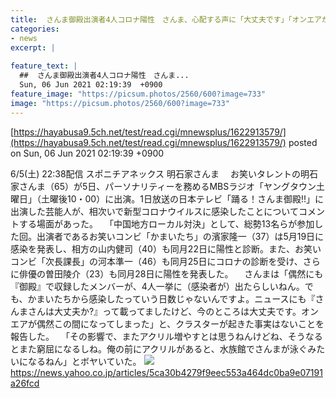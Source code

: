 ```yaml
---
title:  さんま御殿出演者4人コロナ陽性　さんま、心配する声に「大丈夫です」「オンエアが偶然この間になった」  
categories:
- news
excerpt: |
  
feature_text: |
  ##  さんま御殿出演者4人コロナ陽性　さんま...
  Sun, 06 Jun 2021 02:19:39  +0900
feature_image: "https://picsum.photos/2560/600?image=733"
image: "https://picsum.photos/2560/600?image=733"
---
```


[https://hayabusa9.5ch.net/test/read.cgi/mnewsplus/1622913579/](https://hayabusa9.5ch.net/test/read.cgi/mnewsplus/1622913579/)
posted on Sun, 06 Jun 2021 02:19:39  +0900

<!--more-->

6/5(土) 22:38配信 スポニチアネックス 明石家さんま 　お笑いタレントの明石家さんま（65）が5日、パーソナリティーを務めるMBSラジオ「ヤングタウン土曜日」（土曜後10・00）に出演。1日放送の日本テレビ「踊る！さんま御殿!!」に出演した芸能人が、相次いで新型コロナウイルスに感染したことについてコメントする場面があった。 　「中国地方ローカル対決」として、総勢13名らが参加した回。出演者であるお笑いコンビ「かまいたち」の濱家隆一（37）は5月19日に感染を発表し、相方の山内健司（40）も同月22日に陽性と診断。また、お笑いコンビ「次長課長」の河本準一（46）も同月25日にコロナの診断を受け、さらに俳優の曽田陵介（23）も同月28日に陽性を発表した。 　さんまは「偶然にも『御殿』で収録したメンバーが、4人一挙に（感染者が）出たらしいねん。でも、かまいたちから感染したっていう日数じゃないんですよ。ニュースにも『さんまさんは大丈夫か?』って載ってましたけど、今のところは大丈夫です。オンエアが偶然この間になってしまった」と、クラスターが起きた事実はないことを報告した。 　「その影響で、またアクリル増やすとは思うねんけどね、そうなるとまた窮屈になるしね。俺の前にアクリルがあると、水族館でさんまが泳ぐみたいになるねん」とボヤいていた。 ![](https://amd-pctr.c.yimg.jp/r/iwiz-amd/20210605-00000268-spnannex-000-4-view.jpg) https://news.yahoo.co.jp/articles/5ca30b4279f9eec553a464dc0ba9e07191a26fcd
